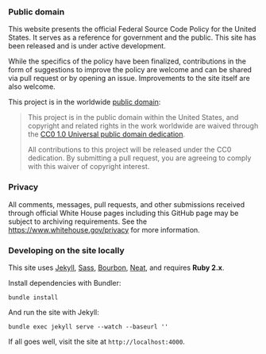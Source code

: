 ### Public domain

This website presents the official Federal Source Code Policy for the United States. It serves as a reference for government and the public. This site has been released and is under active development.

While the specifics of the policy have been finalized, contributions in the form of suggestions to improve the policy are welcome and can be shared via pull request or by opening an issue.  Improvements to the site itself are also welcome. 

This project is in the worldwide [public domain](LICENSE.md):

> This project is in the public domain within the United States, and copyright and related rights in the work worldwide are waived through the [CC0 1.0 Universal public domain dedication](https://creativecommons.org/publicdomain/zero/1.0/).
>
> All contributions to this project will be released under the CC0 dedication. By submitting a pull request, you are agreeing to comply with this waiver of copyright interest.

### Privacy

All comments, messages, pull requests, and other submissions received through official White House pages including this GitHub page may be subject to archiving requirements. See the https://www.whitehouse.gov/privacy for more information.

### Developing on the site locally

This site uses [Jekyll](http://jekyllrb.com), [Sass](http://sass-lang.com), [Bourbon](http://bourbon.io), [Neat](http://neat.bourbon.io), and requires **Ruby 2.x**.

Install dependencies with Bundler:

```
bundle install
```

And run the site with Jekyll:

```
bundle exec jekyll serve --watch --baseurl ''
```

If all goes well, visit the site at `http://localhost:4000`.

